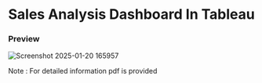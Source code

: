 # Sales Analysis Dashboard In Tableau
### Preview
![Screenshot 2025-01-20 165957](https://github.com/user-attachments/assets/b762752f-7972-440e-8f23-188fc69ec263)

Note : For detailed information pdf is provided

